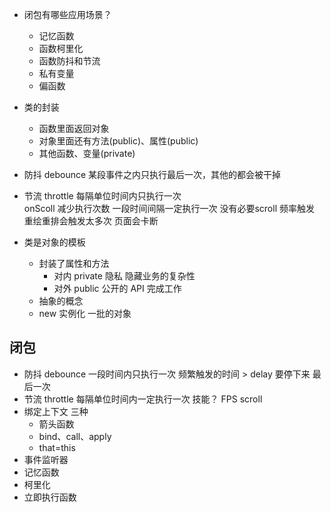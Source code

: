- 闭包有哪些应用场景？
  - 记忆函数
  - 函数柯里化
  - 函数防抖和节流
  - 私有变量
  - 偏函数

- 类的封装
  - 函数里面返回对象
  - 对象里面还有方法(public)、属性(public)
  - 其他函数、变量(private)

- 防抖 debounce
  某段事件之内只执行最后一次，其他的都会被干掉
  
- 节流 throttle
  每隔单位时间内只执行一次  
  onScoll  减少执行次数  一段时间间隔一定执行一次
  没有必要scroll 频率触发  重绘重排会触发太多次  页面会卡断
- 类是对象的模板
  - 封装了属性和方法
    - 对内 private 隐私  隐藏业务的复杂性
    - 对外 public 公开的 API 完成工作
  - 抽象的概念
  - new 实例化 一批的对象

## 闭包
- 防抖  debounce
  一段时间内只执行一次
  频繁触发的时间 > delay  要停下来 最后一次
- 节流  throttle
  每隔单位时间内一定执行一次
  技能？ FPS
  scroll
- 绑定上下文
  三种
    - 箭头函数
    - bind、call、apply
    - that=this
- 事件监听器
- 记忆函数
- 柯里化
- 立即执行函数